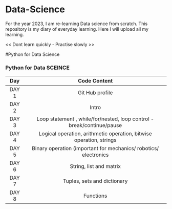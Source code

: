 # Data-Science

For the year 2023, I am re-learning Data science from scratch. 
This repository is my diary of everyday learning. 
 Here I will upload all my learning.
 

<< Dont learn quickly - Practise slowly >>


#Python for Data Science 


### Python for Data SCEINCE 
|Day |Code Content |
|:-:|:-:|
|DAY 1|Git Hub profile|
| DAY 2  |Intro |
| DAY 3 |Loop statement , while/for/nested, loop control -break/continue/pause |
| DAY 4 |Logical operation, arithmetic operation, bitwise operation, strings |
| DAY 5  | Binary operation (important for mechanics/ robotics/ electronics |
| DAY 6  | String, list and matrix |
| DAY 7  | Tuples, sets and dictionary |
| DAY 8  | Functions|
